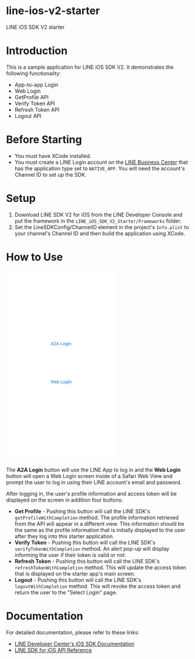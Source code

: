 # line-ios-v2-starter
LINE iOS SDK V2 starter

# Introduction

This is a sample application for LINE iOS SDK V2. It demonstrates the following functionality:

* App-to-app Login
* Web Login
* GetProfile API
* Verify Token API
* Refresh Token API
* Logout API

# Before Starting

* You must have XCode installed.
* You must create a LINE Login account on the [LINE Business Center](https://business.line.me) that has the application type set to `NATIVE_APP`. You will need the account's Channel ID to set up the SDK.

# Setup

1. Download LINE SDK V2 for iOS from the LINE Developer Console and put the framework in the `LINE_iOS_SDK_V2_Starter/Frameworks` folder.
2. Set the LineSDKConfig/ChannelID element in the project's `Info.plist` to your channel's Channel ID and then build the application using XCode.

# How to Use

<kbd><img src="app_screenshot.png"></kbd>

The **A2A Login** button will use the LINE App to log in and the **Web Login** button will open a Web Login screen inside of a Safari Web View and prompt
the user to log in using their LINE account's email and password.

After logging in, the user's profile information and access token will be displayed on the screen in addition four buttons:

* **Get Profile** - Pushing this button will call the LINE SDK's `getProfileWithCompletion` method. The profile information retrieved from the API will appear in a different view.
This information should be the same as the profile information that is initially displayed to the user after they log into this starter application.
* **Verify Token** - Pushing this button will call the LINE SDK's `verifyTokenWithCompletion` method. An alert pop-up will display informing the user if their token is valid or not.
* **Refresh Token** - Pushing this button will call the LINE SDK's `refreshTokenWithCompletion` method. This will update the access token that is displayed on the starter app's main screen.
* **Logout** - Pushing this button will call the LINE SDK's `logoutWithCompletion` method. This will revoke the access token and return the user to the "Select Login" page.

# Documentation

For detailed documentation, please refer to these links:

* [LINE Developer Center's iOS SDK Documentation](https://developers.line.me/ios/overview)
* [LINE SDK for iOS API Reference](https://devdocs.line.me/en/#line-sdk-for-ios-api-reference)
